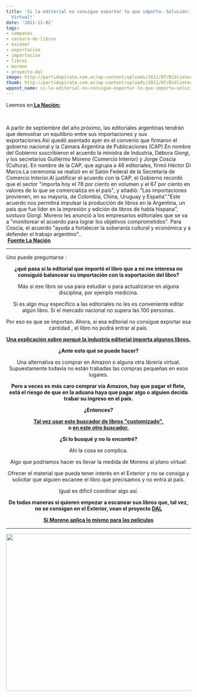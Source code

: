 ```yaml
---
title: 'Si la editorial no consigue exportar lo que importa- Solución:  Biblioteca
  Virtual!'
date: '2011-11-02'
tags:
- campanas
- censura-de-libros
- escaner
- exportacion
- importacion
- libros
- moreno
- proyecto-dal
image: http://partidopirata.com.ar/wp-content/uploads/2011/07/Biblioteca_Nacional_Argentina_en_construcción_1982.jpg
thumb: http://partidopirata.com.ar/wp-content/uploads/2011/07/Biblioteca_Nacional_Argentina_en_construcci%C3%B3n_1982-150x150.jpg
wppost_name: si-la-editorial-no-consigue-exportar-lo-que-importa-solucion-biblioteca-virtual
---
```


Leemos en<strong><a href="http://www.lanacion.com.ar/1419422-acuerdan-la-impresion-de-libros-en-el-pais" target="_blank"> La Nación:</a></strong>

&nbsp;

<section id="cuerpo">A partir de septiembre del año próximo, las editoriales argentinas tendrán que demostrar un equilibrio entre sus importaciones y sus exportaciones.Así quedó asentado ayer en el convenio que firmaron el gobierno nacional y la Cámara Argentina de Publicaciones (CAP).En nombre del Gobierno suscribieron el acuerdo la ministra de Industria, Débora Giorgi, y los secretarios Guillermo Moreno (Comercio Interior) y Jorge Coscia (Cultura). En nombre de la CAP, que agrupa a 46 editoriales, firmó Héctor Di Marco.La ceremonia se realizó en el Salón Federal de la Secretaría de Comercio Interior.Al justificar el acuerdo con la CAP, el Gobierno recordó que el sector "importa hoy el 78 por ciento en volumen y el 67 por ciento en valores de lo que se comercializa en el país", y añadió: "Las importaciones provienen, en su mayoría, de Colombia, China, Uruguay y España"."Este acuerdo nos permitirá impulsar la producción de libros en la Argentina, un país que fue líder en la impresión y edición de libros de habla hispana", sostuvo Giorgi. Moreno les anunció a los empresarios editoriales que se va a "monitorear el acuerdo para lograr los objetivos comprometidos". Para Coscia, el acuerdo "ayuda a fortalecer la soberanía cultural y económica y a defender el trabajo argentino"..

</section> <strong></strong><strong><a href="http://www.lanacion.com.ar/1419422-acuerdan-la-impresion-de-libros-en-el-pais" target="_blank">Fuente La Nación</a></strong>

<hr />

Uno puede preguntarse :
<p style="text-align: center;"><strong>¿qué pasa si la editorial que importó el libro que a mi me interesa no consiguió balancear su importación con la exportación del libro?</strong></p>
<p style="text-align: center;">Más si ese libro se usa para estudiar o para actualizarse en alguna disciplina, por ejemplo medicina.</p>
<p style="text-align: center;">Si es algo muy específico a las editoriales no les es conveniente editar algún libro. Si el mercado nacional no supera las 100 personas.</p>
<p style="text-align: center;">Por eso es que se importan. Ahora, si esa editorial no consigue exportar esa cantidad , el libro no podrá entrar al país.</p>
<p style="text-align: center;"><strong><a href="https://liberenloslibros.wordpress.com/2011/10/22/liberenloslibros/" target="_blank">Una explicación sobre porqué la industria editorial importa algunos libros.</a></strong></p>
<p style="text-align: center;"><strong>¿Ante esto qué se puede hacer?</strong></p>
<p style="text-align: center;">Una alternativa es comprar en Amazon o alguna otra librería virtual. Supuestamente todavía no están trabadas las compras pequeñas en esos lugares.</p>
<p style="text-align: center;"><strong>Pero a veces es más caro comprar vía Amazon, hay que pagar el flete, está el riesgo de que en la aduana haya que pagar algo o alguien decida trabar su ingreso en el país.</strong></p>
<p style="text-align: center;"><strong>¿Entonces?</strong></p>

<div style="text-align: center;"><strong><a href="http://www.google.com/coop/cse?cx=015744699536747119104%3Afk9msc0lnua" target="_blank">Tal vez usar este buscador de libros "customizado".</a></strong></div>
<div style="text-align: center;"><strong>o <a href="http://www.google.com/coop/cse?cx=015744699536747119104%3A6nr3z4bkd0g" target="_blank">en este otro buscador.</a></strong></div>
<p style="text-align: center;"><strong>¿Si lo busqué y no lo encontré?</strong></p>
<p style="text-align: center;">Ahí la cosa se complica.</p>
<p style="text-align: center;">Algo que podríamos hacer es llevar la medida de Moreno al plano virtual:</p>
<p style="text-align: center;">Ofrecer el material que pueda tener interés en el Exterior y no se consiga y solicitar que alguien escanee el libro que precisamos y no entra al país.</p>
<p style="text-align: center;">Igual es difícil coordinar algo así.</p>
<p style="text-align: center;"><strong>De todas maneras si quieren empezar a escanear sus libros que, tal vez, no se consigan en el Exterior, vean el proyecto <a href="http://www.derechoaleer.org/2011/11/proyecto-dal-sitio-y-presentacion.html" target="_blank">DAL </a></strong></p>
<p style="text-align: center;"><strong><a href="http://partidopirata.com.ar/2359/%c2%bfun-llamado-a-la-pirateria-si-se-traba-la-entrada-de-peliculas-extranjeras">Si Moreno aplica lo mismo para las películas</a></strong>
<strong></strong></p>


<hr />

<img class="aligncenter" title="Biblioteca Nacional" src="http://partidopirata.com.ar/wp-content/uploads/2011/07/Biblioteca_Nacional_Argentina_en_construcci%C3%B3n_1982.jpg" alt="" width="552" height="427" />
